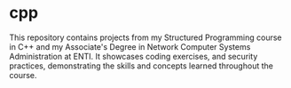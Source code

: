 # cpp
This repository contains projects from my Structured Programming course in C++ and my Associate's Degree in Network Computer Systems Administration at ENTI. It showcases coding exercises, and security practices, demonstrating the skills and concepts learned throughout the course.
